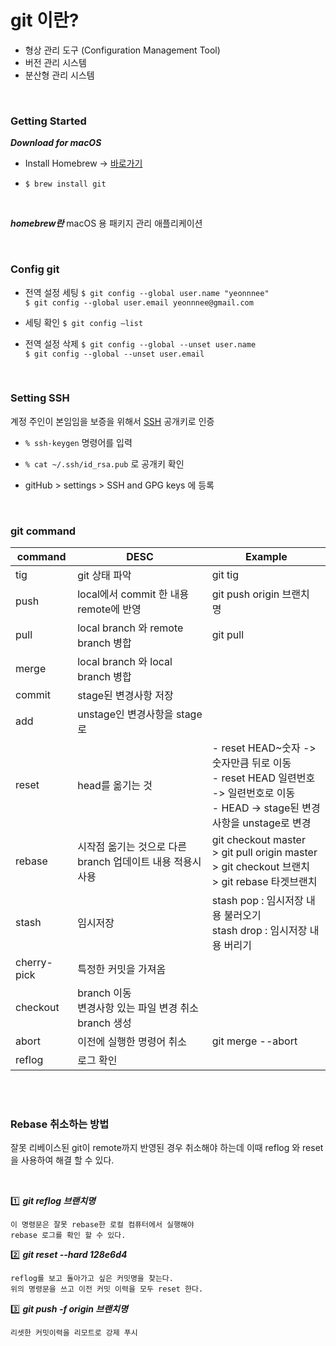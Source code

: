 # git 이란?


- 형상 관리 도구 (Configuration Management Tool)
- 버전 관리 시스템
- 분산형 관리 시스템

<br>

### Getting Started


_**Download for macOS**_

- Install Homebrew -> [바로가기](https://brew.sh/)

- ``` $ brew install git ```

<br/>

_**homebrew란**_
macOS 용 패키지 관리 애플리케이션

<br>

### Config git

- 전역 설정 세팅
    ``` $ git config --global user.name "yeonnnee" ``` <br />
    ``` $ git config --global user.email yeonnnee@gmail.com ```


- 세팅 확인
    ``` $ git config —list ```


- 전역 설정 삭제
    ``` $ git config --global --unset user.name ``` <br />
    ``` $ git config --global --unset user.email ```

<br>

### Setting SSH

계정 주인이 본임임을 보증을 위해서 [SSH](./ssh.md) 공개키로 인증

- ``` % ssh-keygen ``` 명령어를 입력

- ``` % cat ~/.ssh/id_rsa.pub ``` 로 공개키 확인
- gitHub > settings > SSH and GPG keys 에 등록
 
<br>

### git command

| command    | DESC      | Example        |
| --------- | ----------- | ---------------|
| tig       | git 상태 파악 | git tig |
| push      | local에서 commit 한 내용 remote에 반영 | git push origin 브랜치 명
| pull      | local branch 와 remote branch 병합 | git pull  
| merge     | local branch 와 local branch 병합 | 
| commit    | stage된 변경사항 저장    |
| add       | unstage인 변경사항을 stage로    |
| reset     | head를 옮기는 것    | - reset HEAD~숫자 -> 숫자만큼 뒤로 이동 <br/> - reset HEAD 일련번호 -> 일련번호로 이동 <br/>- HEAD -> stage된 변경사항을 unstage로 변경
| rebase    | 시작점 옮기는 것으로 다른 branch 업데이트 내용 적용시 사용 | git checkout master <br /> > git pull origin master <br />  > git checkout 브랜치 <br />  > git rebase 타겟브랜치
| stash     | 임시저장 | stash pop : 임시저장 내용 불러오기 <br /> stash drop : 임시저장 내용 버리기 |
| cherry-pick | 특정한 커밋을 가져옴 | |
| checkout | branch 이동 <br/> 변경사항 있는 파일 변경 취소 <br /> branch 생성 | 
| abort | 이전에 실행한 명령어 취소 | git merge --abort
| reflog  | 로그 확인 | 


<br>
<br>

### Rebase 취소하는 방법

잘못 리베이스된 git이 remote까지 반영된 경우 취소해야 하는데 이때 reflog 와 reset을 사용하여 해결 할 수 있다.

<br>

:one: _**git reflog 브랜치명**_

    이 명령문은 잘못 rebase한 로컬 컴퓨터에서 실행해야 
    rebase 로그를 확인 할 수 있다.

:two: _**git reset --hard 128e6d4**_

    reflog를 보고 돌아가고 싶은 커밋명을 찾는다. 
    위의 명령문을 쓰고 이전 커밋 이력을 모두 reset 한다.

:three: _**git push -f origin 브랜치명**_

    리셋한 커밋이력을 리모트로 강제 푸시


